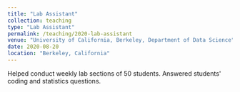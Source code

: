 ```yaml
---
title: "Lab Assistant"
collection: teaching
type: "Lab Assistant"
permalink: /teaching/2020-lab-assistant
venue: "University of California, Berkeley, Department of Data Science"
date: 2020-08-20
location: "Berkeley, California"
---
```


Helped conduct weekly lab sections of 50 students.
Answered students' coding and statistics questions.